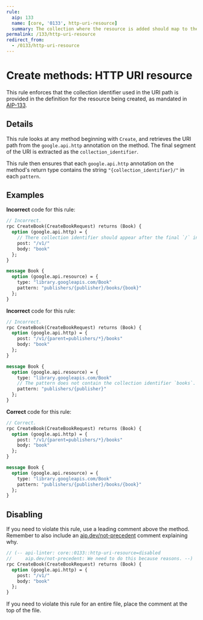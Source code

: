 ```yaml
---
rule:
  aip: 133
  name: [core, '0133', http-uri-resource]
  summary: The collection where the resource is added should map to the URI path.
permalink: /133/http-uri-resource
redirect_from:
  - /0133/http-uri-resource
---
```


# Create methods: HTTP URI resource

This rule enforces that the collection identifier used in the URI path is
provided in the definition for the resource being created, as mandated in
[AIP-133][].

## Details

This rule looks at any method beginning with `Create`, and retrieves the URI
path from the `google.api.http` annotation on the method. The final segment of
the URI is extracted as the `collection_identifier`.

This rule then ensures that each `google.api.http` annotation on the method's
return type contains the string `"{collection_identifier}/"` in each `pattern`.

## Examples

**Incorrect** code for this rule:

```proto
// Incorrect.
rpc CreateBook(CreateBookRequest) returns (Book) {
  option (google.api.http) = {
    // There collection identifier should appear after the final `/` in the URI.
    post: "/v1/"
    body: "book"
  };
}

message Book {
  option (google.api.resource) = {
    type: "library.googleapis.com/Book"
    pattern: "publishers/{publisher}/books/{book}"
  };
}
```

**Incorrect** code for this rule:

```proto
// Incorrect.
rpc CreateBook(CreateBookRequest) returns (Book) {
  option (google.api.http) = {
    post: "/v1/{parent=publishers/*}/books"
    body: "book"
  };
}

message Book {
  option (google.api.resource) = {
    type: "library.googleapis.com/Book"
    // The pattern does not contain the collection identifier `books`.
    pattern: "publishers/{publisher}"
  };
}
```

**Correct** code for this rule:

```proto
// Correct.
rpc CreateBook(CreateBookRequest) returns (Book) {
  option (google.api.http) = {
    post: "/v1/{parent=publishers/*}/books"
    body: "book"
  };
}

message Book {
  option (google.api.resource) = {
    type: "library.googleapis.com/Book"
    pattern: "publishers/{publisher}/books/{book}"
  };
}
```

## Disabling

If you need to violate this rule, use a leading comment above the method.
Remember to also include an [aip.dev/not-precedent][] comment explaining why.

```proto
// (-- api-linter: core::0133::http-uri-resource=disabled
//     aip.dev/not-precedent: We need to do this because reasons. --)
rpc CreateBook(CreateBookRequest) returns (Book) {
  option (google.api.http) = {
    post: "/v1/"
    body: "book"
  };
}
```

If you need to violate this rule for an entire file, place the comment at the
top of the file.

[aip-133]: https://aip.dev/133
[aip.dev/not-precedent]: https://aip.dev/not-precedent
